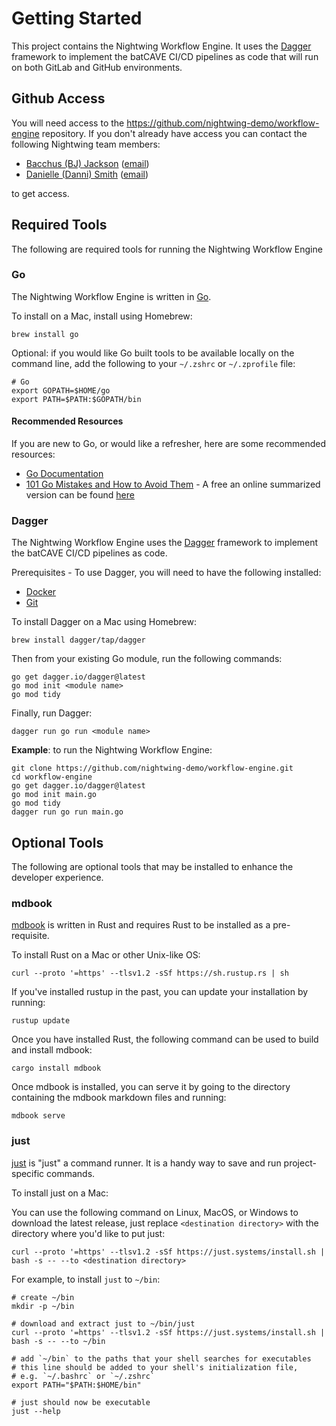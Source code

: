 # Getting Started

This project contains the Nightwing Workflow Engine. It uses the [Dagger](https://dagger.io) framework to implement the batCAVE CI/CD pipelines as code that will run on both GitLab and GitHub environments.

## Github Access

You will need access to the https://github.com/nightwing-demo/workflow-engine repository. If you don't already have access you can contact the following Nightwing team members:

- [Bacchus (BJ) Jackson](https://cmsgov.slack.com/team/U02THSF1F3N) ([email](bacchus.jackson@cms.hhs.gov))
- [Danielle (Danni) Smith](https://cmsgov.slack.com/team/U02LU9ECMSM) ([email](danielle.smith@cms.hhs.gov))

to get access.

## Required Tools

The following are required tools for running the Nightwing Workflow Engine

### Go

The Nightwing Workflow Engine is written in [Go](https://go.dev).

To install on a Mac, install using Homebrew:

```
brew install go
```

Optional: if you would like Go built tools to be available locally on the command line, add the following to your `~/.zshrc` or `~/.zprofile` file:

```
# Go
export GOPATH=$HOME/go
export PATH=$PATH:$GOPATH/bin
```

#### Recommended Resources

If you are new to Go, or would like a refresher, here are some recommended resources:

- [Go Documentation](https://go.dev/doc/effective_go)
- [101 Go Mistakes and How to Avoid Them](https://www.manning.com/books/100-go-mistakes-and-how-to-avoid-them) - A free an online summarized version can be found [here](https://github.com/teivah/100-go-mistakes)

### Dagger

The Nightwing Workflow Engine uses the [Dagger](https://dagger.io) framework to implement the batCAVE CI/CD pipelines as code.

Prerequisites - To use Dagger, you will need to have the following installed:

- [Docker](https://docs.docker.com/engine/install/)
- [Git](https://git-scm.com/book/en/v2/Getting-Started-Installing-Git)

To install Dagger on a Mac using Homebrew:

```
brew install dagger/tap/dagger
```

Then from your existing Go module, run the following commands:

```
go get dagger.io/dagger@latest
go mod init <module name>
go mod tidy
```

Finally, run Dagger:

```
dagger run go run <module name>
```

<b>Example</b>: to run the Nightwing Workflow Engine:

```
git clone https://github.com/nightwing-demo/workflow-engine.git
cd workflow-engine
go get dagger.io/dagger@latest
go mod init main.go
go mod tidy
dagger run go run main.go
```

## Optional Tools

The following are optional tools that may be installed to enhance the developer experience.

### mdbook

[mdbook](https://github.com/rust-lang/mdBook) is written in Rust and requires Rust to be installed as a pre-requisite.

To install Rust on a Mac or other Unix-like OS:

```
curl --proto '=https' --tlsv1.2 -sSf https://sh.rustup.rs | sh
```

If you've installed rustup in the past, you can update your installation by running:

```
rustup update
```

Once you have installed Rust, the following command can be used to build and install mdbook:

```
cargo install mdbook
```

Once mdbook is installed, you can serve it by going to the directory containing the mdbook markdown files and running:

```
mdbook serve
```

### just

[just](https://github.com/casey/just) is "just" a command runner. It is a handy way to save and run project-specific commands.

To install just on a Mac:

You can use the following command on Linux, MacOS, or Windows to download the latest release, just replace `<destination directory>` with the directory where you'd like to put just:

```
curl --proto '=https' --tlsv1.2 -sSf https://just.systems/install.sh | bash -s -- --to <destination directory>
```

For example, to install `just` to `~/bin`:

```
# create ~/bin
mkdir -p ~/bin

# download and extract just to ~/bin/just
curl --proto '=https' --tlsv1.2 -sSf https://just.systems/install.sh | bash -s -- --to ~/bin

# add `~/bin` to the paths that your shell searches for executables
# this line should be added to your shell's initialization file,
# e.g. `~/.bashrc` or `~/.zshrc`
export PATH="$PATH:$HOME/bin"

# just should now be executable
just --help
```
